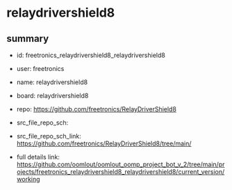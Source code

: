 # relaydrivershield8
 
## summary 
* id: freetronics_relaydrivershield8_relaydrivershield8
* user: freetronics
* name: relaydrivershield8
* board: relaydrivershield8
* repo: https://github.com/freetronics/RelayDriverShield8



* src_file_repo_sch: 
* src_file_repo_sch_link: https://github.com/freetronics/RelayDriverShield8/tree/main/
* full details link: https://github.com/oomlout/oomlout_oomp_project_bot_v_2/tree/main/projects/freetronics_relaydrivershield8_relaydrivershield8/current_version/working  







